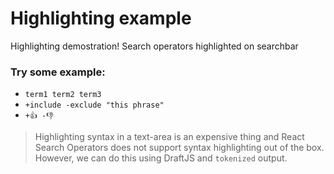 # Highlighting example

Highlighting demostration! Search operators highlighted on searchbar

### Try some example:
- ```term1 term2 term3```
- ```+include -exclude "this phrase"```
- ```+👍 -👎```

> Highlighting syntax in a text-area is an expensive thing and React Search Operators does not support syntax highlighting out of the box. However, we can do this using DraftJS and ```tokenized``` output.

